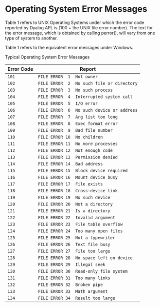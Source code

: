 # Operating System Error Messages

Table 1 refers to UNIX Operating Systems under which the error code reported by Dyalog APL is (100 + the UNIX file error number). The text for the error message, which is obtained by calling perror(), will vary from one type of  system to another.

Table 1 refers to the equivalent error messages under Windows.

Typical Operating System Error Messages

| Error Code | Report |
| --- | ---  |
| `101` | `FILE ERROR  1  Not owner` |
| `102` | `FILE ERROR  2  No such file or directory` |
| `103` | `FILE ERROR  3  No such process` |
| `104` | `FILE ERROR  4  Interrupted system call` |
| `105` | `FILE ERROR  5  I/O error` |
| `106` | `FILE ERROR  6  No such device or address` |
| `107` | `FILE ERROR  7  Arg list too long` |
| `108` | `FILE ERROR  8  Exec format error` |
| `109` | `FILE ERROR  9  Bad file number` |
| `110` | `FILE ERROR 10  No children` |
| `111` | `FILE ERROR 11  No more processes` |
| `112` | `FILE ERROR 12  Not enough code` |
| `113` | `FILE ERROR 13  Permission denied` |
| `114` | `FILE ERROR 14  Bad address` |
| `115` | `FILE ERROR 15  Block device required` |
| `116` | `FILE ERROR 16  Mount device busy` |
| `117` | `FILE ERROR 17  File exists` |
| `118` | `FILE ERROR 18  Cross-device link` |
| `119` | `FILE ERROR 19  No such device` |
| `120` | `FILE ERROR 20  Not a directory` |
| `121` | `FILE ERROR 21  Is a directory` |
| `122` | `FILE ERROR 22  Invalid argument` |
| `123` | `FILE ERROR 23  File table overflow` |
| `124` | `FILE ERROR 24  Too many open files` |
| `125` | `FILE ERROR 25  Not a typewriter` |
| `126` | `FILE ERROR 26  Text file busy` |
| `127` | `FILE ERROR 27  File too large` |
| `128` | `FILE ERROR 28  No space left on device` |
| `129` | `FILE ERROR 29  Illegal seek` |
| `130` | `FILE ERROR 30  Read-only file system` |
| `131` | `FILE ERROR 31  Too many links` |
| `132` | `FILE ERROR 32  Broken pipe` |
| `133` | `FILE ERROR 33  Math argument` |
| `134` | `FILE ERROR 34  Result too large` |
